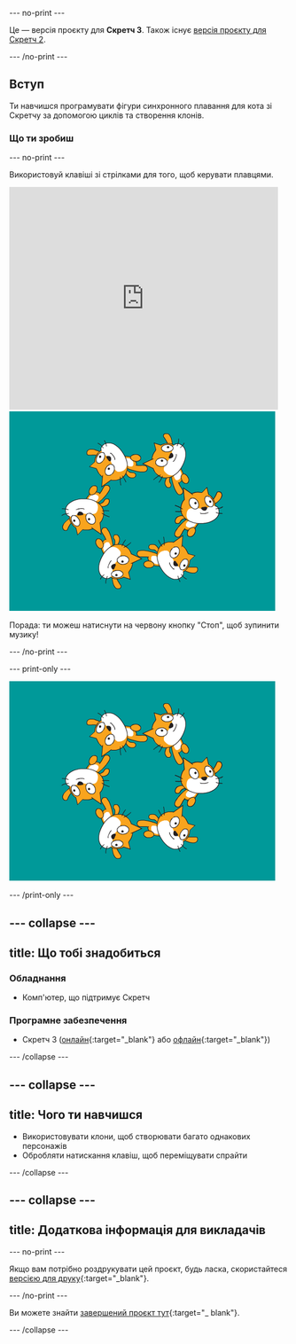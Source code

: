 --- no-print ---

Це — версія проєкту для **Скретч 3**. Також існує [версія проєкту для Скретч 2](https://projects.raspberrypi.org/en/projects/synchronised-swimming-scratch2).

--- /no-print ---

## Вступ

Ти навчишся програмувати фігури синхронного плавання для кота зі Скретчу за допомогою циклів та створення клонів.

### Що ти зробиш

--- no-print ---

Використовуй клавіші зі стрілками для того, щоб керувати плавцями.

<div class="scratch-preview">
  <iframe allowtransparency="true" width="485" height="402" src="https://scratch.mit.edu/projects/embed/113149575/?autostart=false" frameborder="0" scrolling="no">></iframe>
  <img src="images/swim-final.png">
</div>

Порада: ти можеш натиснути на червону кнопку "Стоп", щоб зупинити музику!

--- /no-print ---

--- print-only ---

![завершений проєкт](images/swim-final.png)

--- /print-only ---

--- collapse ---
---
title: Що тобі знадобиться
---

### Обладнання

+ Комп'ютер, що підтримує Скретч

### Програмне забезпечення

+ Скретч 3 ([онлайн](https://rpf.io/scratchon){:target="_blank"} або [офлайн](https://rpf.io/scratchoff){:target="_blank"})

--- /collapse ---

--- collapse ---
---
title: Чого ти навчишся
---

- Використовувати клони, щоб створювати багато однакових персонажів
- Обробляти натискання клавіш, щоб переміщувати спрайти

--- /collapse ---

--- collapse ---
---
title: Додаткова інформація для викладачів
---

--- no-print ---

Якщо вам потрібно роздрукувати цей проєкт, будь ласка, скористайтеся [версією для друку](https://projects.raspberrypi.org/en/projects/synchronised-swimming/print){:target="_blank"}.

--- /no-print ---

Ви можете знайти [завершений проєкт тут](https://rpf.io/p/en/synchronised-swimming-get){:target="_ blank"}.

--- /collapse ---

